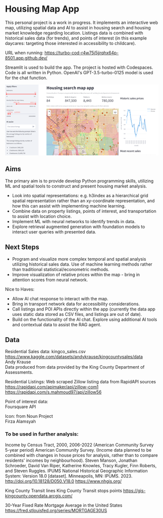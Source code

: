 # Housing Map App
This personal project is a work in progress. It implements an interactive web map, utilizing spatial data and AI to assist in housing search and housing market knowledge regarding location.
Listings data is combined with historical sales data (for trends), and points of interest (in this example daycares: targeting those interested in accessibility to childcare).

URL when running: https://turbo-cod-r4w75j5jjrqhx64p-8501.app.github.dev/ 

Streamlit is used to build the app. The project is hosted with Codespaces. Code is all written in Python. OpenAI's GPT-3.5-turbo-0125 model is used for the chat function.

![screenshot of the app](streamlit_app.png "App screenshot")
## Aims
The primary aim is to provide develop Python programming skills, utilizing ML and spatial tools to construct and present housing market analysis.
* Look into spatial representations: e.g. h3index as a hierarchical grid spatial representation rather than an xy-coordinate representation, and how this can assist with implementing machine learning.
* Combine data on property listings, points of interest, and transportation to assist with location choice.
* Implement ML with neural networks to identify trends in data. 
* Explore retrieval augmented generation with foundation models to interact user queries with presented data.
  
## Next Steps
* Program and visualize more complex temporal and spatial analysis utilizing historical sales data. Use of machine learning methods rather than traditional statistical/econometric methods.
* Improve visualization of relative prices within the map - bring in attention scores from neural network. 

Nice to Haves:
* Allow AI chat response to interact with the map.
* Bring in transport network data for accessibility considerations.
* Call listings and POI APIs directly within the app (currently the data app uses static data stored as CSV files, and listings are out of date).
* Build on the functionality of the AI chat. Explore using additional AI tools and contextual data to assist the RAG agent.

## Data
Residential Sales data: kingco_sales.csv\
https://www.kaggle.com/datasets/andykrause/kingcountysales/data \
Andy Krause\
Data produced from data provided by the King County Department of Assessments.

Residential Listings: Web scraped Zillow listing data from RapidAPI sources\
https://rapidapi.com/apimaker/api/zillow-com1 \
https://rapidapi.com/s.mahmoud97/api/zillow56

Point of interest data:\
Foursquare API

Icon: from Noun Project\
Firza Alamsyah

### To be used in further analysis:
Income by Census Tract, 2000, 2006-2022 (American Community Survey 5-year period) American Community Survey.
(Income data planned to be combined with changes in house prices for analysis, rather than to compare residents' incomes by neighbourhood).
Steven Manson, Jonathan Schroeder, David Van Riper, Katherine Knowles, Tracy Kugler, Finn Roberts, and Steven Ruggles. IPUMS National Historical Geographic Information System: Version 18.0 [dataset]. Minneapolis, MN: IPUMS. 2023. http://doi.org/10.18128/D050.V18.0
https://www.nhgis.org/

King County Transit lines
King County Transit stops points
https://gis-kingcounty.opendata.arcgis.com/

30-Year Fixed Rate Mortgage Average in the United States
https://fred.stlouisfed.org/series/MORTGAGE30US
